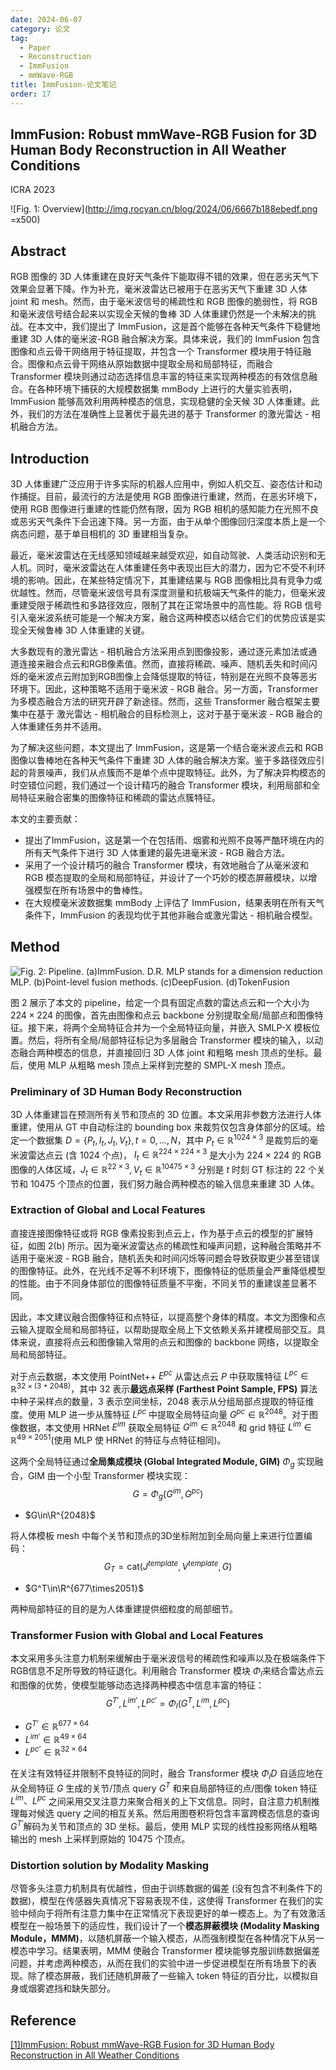 ```yaml
---
date: 2024-06-07
category: 论文
tag:
  - Paper
  - Reconstruction
  - ImmFusion
  - mmWave-RGB
title: ImmFusion-论文笔记
order: 17
---
```


## ImmFusion: Robust mmWave-RGB Fusion for 3D Human Body Reconstruction in All Weather Conditions

ICRA 2023

![Fig. 1: Overview](http://img.rocyan.cn/blog/2024/06/6667b188ebedf.png =x500)

## Abstract

RGB 图像的 3D 人体重建在良好天气条件下能取得不错的效果，但在恶劣天气下效果会显著下降。作为补充，毫米波雷达已被用于在恶劣天气下重建 3D 人体 joint 和 mesh。然而，由于毫米波信号的稀疏性和 RGB 图像的脆弱性，将 RGB 和毫米波信号结合起来以实现全天候的鲁棒 3D 人体重建仍然是一个未解决的挑战。在本文中，我们提出了 ImmFusion，这是首个能够在各种天气条件下稳健地重建 3D 人体的毫米波-RGB 融合解决方案。具体来说，我们的 ImmFusion 包含图像和点云骨干网络用于特征提取，并包含一个 Transformer 模块用于特征融合。图像和点云骨干网络从原始数据中提取全局和局部特征，而融合 Transformer 模块则通过动态选择信息丰富的特征来实现两种模态的有效信息融合。在各种环境下捕获的大规模数据集 mmBody 上进行的大量实验表明，ImmFusion 能够高效利用两种模态的信息，实现稳健的全天候 3D 人体重建。此外，我们的方法在准确性上显著优于最先进的基于 Transformer 的激光雷达 - 相机融合方法。

## Introduction

3D 人体重建广泛应用于许多实际的机器人应用中，例如人机交互、姿态估计和动作捕捉。目前，最流行的方法是使用 RGB 图像进行重建，然而，在恶劣环境下，使用 RGB 图像进行重建的性能仍然有限，因为 RGB 相机的感知能力在光照不良或恶劣天气条件下会迅速下降。另一方面，由于从单个图像回归深度本质上是一个病态问题，基于单目相机的 3D 重建相当复杂。

最近，毫米波雷达在无线感知领域越来越受欢迎，如自动驾驶、人类活动识别和无人机。同时，毫米波雷达在人体重建任务中表现出巨大的潜力，因为它不受不利环境的影响。因此，在某些特定情况下，其重建结果与 RGB 图像相比具有竞争力或优越性。然而，尽管毫米波信号具有深度测量和抗极端天气条件的能力，但毫米波重建受限于稀疏性和多路径效应，限制了其在正常场景中的高性能。将 RGB 信号引入毫米波系统可能是一个解决方案，融合这两种模态以结合它们的优势应该是实现全天候鲁棒 3D 人体重建的关键。

大多数现有的激光雷达 - 相机融合方法采用点到图像投影，通过逐元素加法或通道连接来融合点云和RGB像素值。然而，直接将稀疏、噪声、随机丢失和时间闪烁的毫米波点云附加到RGB图像上会降低提取的特征，特别是在光照不良等恶劣环境下。因此，这种策略不适用于毫米波 - RGB 融合。另一方面，Transformer 为多模态融合方法的研究开辟了新途径。然而，这些 Transformer 融合框架主要集中在基于 激光雷达 - 相机融合的目标检测上，这对于基于毫米波 - RGB 融合的人体重建任务并不适用。

为了解决这些问题，本文提出了 ImmFusion，这是第一个结合毫米波点云和 RGB 图像以鲁棒地在各种天气条件下重建 3D 人体的融合解决方案。鉴于多路径效应引起的背景噪声，我们从点簇而不是单个点中提取特征。此外，为了解决异构模态的时空错位问题，我们通过一个设计精巧的融合 Transformer 模块，利用局部和全局特征来融合密集的图像特征和稀疏的雷达点簇特征。

本文的主要贡献：

- 提出了ImmFusion，这是第一个在包括雨、烟雾和光照不良等严酷环境在内的所有天气条件下进行 3D 人体重建的最先进毫米波 - RGB 融合方法。
- 采用了一个设计精巧的融合 Transformer 模块，有效地融合了从毫米波和 RGB 模态提取的全局和局部特征，并设计了一个巧妙的模态屏蔽模块，以增强模型在所有场景中的鲁棒性。
- 在大规模毫米波数据集 mmBody 上评估了 ImmFusion，结果表明在所有天气条件下，ImmFusion 的表现均优于其他非融合或激光雷达 - 相机融合模型。

## Method

![Fig. 2: Pipeline. (a)ImmFusion. D.R. MLP stands for a dimension reduction MLP. (b)Point-level fusion methods. (c)DeepFusion. (d)TokenFusion](http://img.rocyan.cn/blog/2024/06/6667b35b4ae99.png)

图 2 展示了本文的 pipeline，给定一个具有固定点数的雷达点云和一个大小为 $224\times224$​ 的图像，首先由图像和点云 backbone 分别提取全局/局部点和图像特征。接下来，将两个全局特征合并为一个全局特征向量，并嵌入 SMLP-X 模板位置。然后，将所有全局/局部特征标记为多层融合 Transformer 模块的输入，以动态融合两种模态的信息，并直接回归 3D 人体 joint 和粗略 mesh 顶点的坐标。最后，使用 MLP 从粗略 mesh 顶点上采样到完整的 SMPL-X mesh 顶点。

### Preliminary of 3D Human Body Reconstruction

3D 人体重建旨在预测所有关节和顶点的 3D 位置。本文采用非参数方法进行人体重建，使用从 GT 中自动标注的 bounding box 来裁剪仅包含身体部分的区域。给定一个数据集 $D = \{P_t, I_t, J_t, V_t\}, t = 0, \ldots, N$，其中 $P_t \in \mathbb{R}^{1024×3}$ 是裁剪后的毫米波雷达点云 (含 1024 个点)， $I_t \in \mathbb{R}^{224×224×3}$ 是大小为 $224\times224$ 的 RGB 图像的人体区域，$J_t \in \mathbb{R}^{22×3} ,  V_t \in \mathbb{R}^{10475×3}$ 分别是 $t$​ 时刻 GT 标注的 22 个关节和 10475 个顶点的位置，我们努力融合两种模态的输入信息来重建 3D 人体。

### Extraction of Global and Local Features

直接连接图像特征或将 RGB 像素投影到点云上，作为基于点云的模型的扩展特征，如图 2(b) 所示。因为毫米波雷达点的稀疏性和噪声问题，这种融合策略并不适用于毫米波 - RGB 融合，随机丢失和时间闪烁等问题会导致获取更少甚至错误的图像特征。此外，在光线不足等不利环境下，图像特征的低质量会严重降低模型的性能。由于不同身体部位的图像特征质量不平衡，不同关节的重建误差显著不同。

因此，本文建议融合图像特征和点特征，以提高整个身体的精度。本文为图像和点云输入提取全局和局部特征，以帮助提取全局上下文依赖关系并建模局部交互。具体来说，直接将点云和图像输入常用的点云和图像的 backbone 网络，以提取全局和局部特征。

对于点云数据，本文使用 PointNet++ $E^{pc}$ 从雷达点云 $P$ 中获取簇特征 $L^{pc} \in \mathbb{R}^{32 \times (3+2048)}$，其中 32 表示**最远点采样 (Farthest Point Sample, FPS)** 算法中种子采样点的数量，3 表示空间坐标，2048 表示从分组局部点提取的特征维度。使用 MLP 进一步从簇特征 $L^{pc}$ 中提取全局特征向量 $G^{pc} \in \mathbb{R}^{2048}$。对于图像数据，本文使用 HRNet $E^{im}$ 获取全局特征 $G^{im} \in \mathbb{R}^{2048}$ 和 grid 特征 $L^{im} \in \mathbb{R}^{49 \times 2051}$​ (使用 MLP 使 HRNet 的特征与点特征相同)。

这两个全局特征通过**全局集成模块 (Global Integrated Module, GIM)** $\Phi_g$ 实现融合，GIM 由一个小型 Transformer 模块实现：
$$
G = \Phi_g(G^{im}, G^{pc})
 \tag{1}
$$

- $G\in\R^{2048}$

将人体模板 mesh 中每个关节和顶点的3D坐标附加到全局向量上来进行位置编码：
$$
G_T = \text{cat}(J^{template}, V^{template}, G)
 \tag{2}
$$

- $G^T\in\R^{677\times2051}$​

两种局部特征的目的是为人体重建提供细粒度的局部细节。

### Transformer Fusion with Global and Local Features

本文采用多头注意力机制来缓解由于毫米波信号的稀疏性和噪声以及在极端条件下RGB信息不足所导致的特征退化。利用融合 Transformer 模块 $\Phi_l$​ 来结合雷达点云和图像的优势，使模型能够动态选择两种模态中信息丰富的特征：
$$
G^{T'}, L^{im'}, L^{pc'} = \Phi_l(G^T, L^{im}, L^{pc})
$$

- $G^{T’} \in \mathbb{R}^{677 \times 64}$​
- $L^{im'} \in \mathbb{R}^{49 \times 64}$
- $L^{pc’} \in \mathbb{R}^{32 \times 64}$​

在关注有效特征并限制不良特征的同时，融合 Transformer 模块 $\Phi_lD$ 自适应地在从全局特征 $G$ 生成的关节/顶点 query $G^T$ 和来自局部特征的点/图像 token 特征 $L^{im}、L^{pc}$ 之间采用交叉注意力来聚合相关的上下文信息。同时，自注意力机制推理每对候选 query 之间的相互关系。然后用图卷积将包含丰富跨模态信息的查询 $G^{T'}$​ 解码为关节和顶点的 3D 坐标。最后，使用 MLP 实现的线性投影网络从粗略输出的 mesh 上采样到原始的 10475 个顶点。

### Distortion solution by Modality Masking

尽管多头注意力机制具有优越性，但由于训练数据的偏差 (没有包含不利条件下的数据)，模型在传感器失真情况下容易表现不佳，这使得 Transformer 在我们的实验中倾向于将所有注意力集中在正常情况下表现更好的单一模态上。为了有效激活模型在一般场景下的适应性，我们设计了一个**模态屏蔽模块 (Modality Masking Module，MMM)**，以随机屏蔽一个输入模态，从而强制模型在各种情况下从另一模态中学习。结果表明，MMM 使融合 Transformer 模块能够克服训练数据偏差问题，并考虑两种模态，从而在我们的实验中进一步促进模型在所有场景下的表现。除了模态屏蔽，我们还随机屏蔽了一些输入 token 特征的百分比，以模拟自身或烟雾遮挡和缺失部分。

## Reference

[[1]ImmFusion: Robust mmWave-RGB Fusion for 3D Human Body Reconstruction in All Weather Conditions](https://ieeexplore.ieee.org/abstract/document/10161428)
